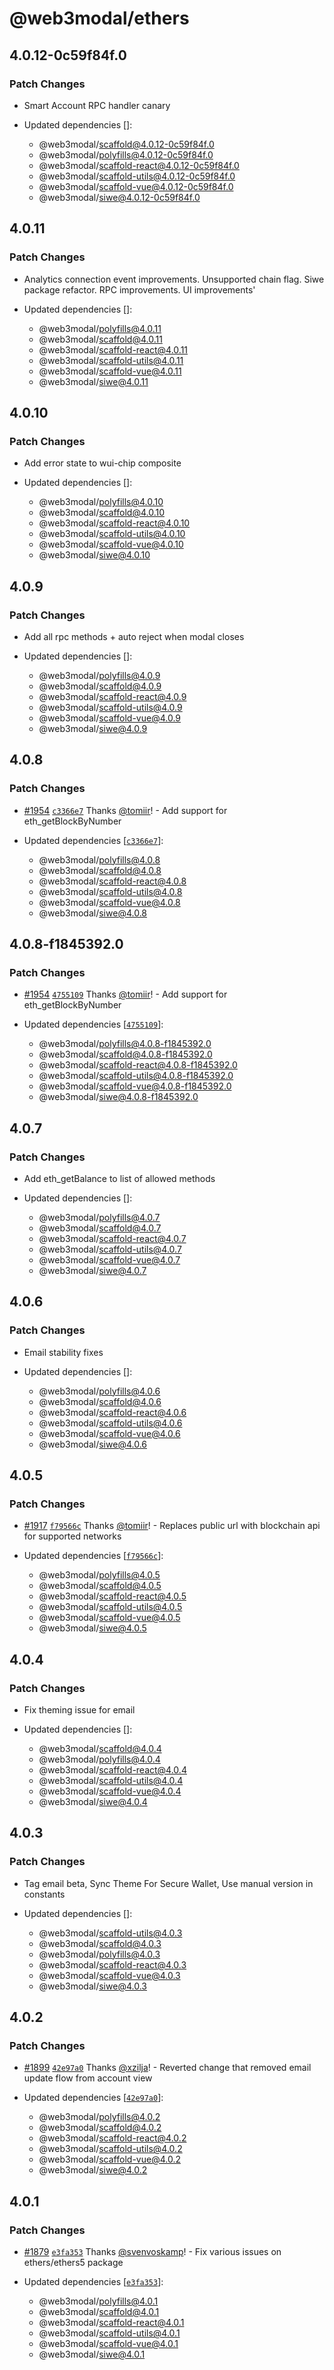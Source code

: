 # @web3modal/ethers

## 4.0.12-0c59f84f.0

### Patch Changes

- Smart Account RPC handler canary

- Updated dependencies []:
  - @web3modal/scaffold@4.0.12-0c59f84f.0
  - @web3modal/polyfills@4.0.12-0c59f84f.0
  - @web3modal/scaffold-react@4.0.12-0c59f84f.0
  - @web3modal/scaffold-utils@4.0.12-0c59f84f.0
  - @web3modal/scaffold-vue@4.0.12-0c59f84f.0
  - @web3modal/siwe@4.0.12-0c59f84f.0

## 4.0.11

### Patch Changes

- Analytics connection event improvements. Unsupported chain flag. Siwe package refactor. RPC improvements. UI improvements'

- Updated dependencies []:
  - @web3modal/polyfills@4.0.11
  - @web3modal/scaffold@4.0.11
  - @web3modal/scaffold-react@4.0.11
  - @web3modal/scaffold-utils@4.0.11
  - @web3modal/scaffold-vue@4.0.11
  - @web3modal/siwe@4.0.11

## 4.0.10

### Patch Changes

- Add error state to wui-chip composite

- Updated dependencies []:
  - @web3modal/polyfills@4.0.10
  - @web3modal/scaffold@4.0.10
  - @web3modal/scaffold-react@4.0.10
  - @web3modal/scaffold-utils@4.0.10
  - @web3modal/scaffold-vue@4.0.10
  - @web3modal/siwe@4.0.10

## 4.0.9

### Patch Changes

- Add all rpc methods + auto reject when modal closes

- Updated dependencies []:
  - @web3modal/polyfills@4.0.9
  - @web3modal/scaffold@4.0.9
  - @web3modal/scaffold-react@4.0.9
  - @web3modal/scaffold-utils@4.0.9
  - @web3modal/scaffold-vue@4.0.9
  - @web3modal/siwe@4.0.9

## 4.0.8

### Patch Changes

- [#1954](https://github.com/WalletConnect/web3modal/pull/1954) [`c3366e7`](https://github.com/WalletConnect/web3modal/commit/c3366e7211dba2f5c6d3377c9d9a77da5a52c0d8) Thanks [@tomiir](https://github.com/tomiir)! - Add support for eth_getBlockByNumber

- Updated dependencies [[`c3366e7`](https://github.com/WalletConnect/web3modal/commit/c3366e7211dba2f5c6d3377c9d9a77da5a52c0d8)]:
  - @web3modal/polyfills@4.0.8
  - @web3modal/scaffold@4.0.8
  - @web3modal/scaffold-react@4.0.8
  - @web3modal/scaffold-utils@4.0.8
  - @web3modal/scaffold-vue@4.0.8
  - @web3modal/siwe@4.0.8

## 4.0.8-f1845392.0

### Patch Changes

- [#1954](https://github.com/WalletConnect/web3modal/pull/1954) [`4755109`](https://github.com/WalletConnect/web3modal/commit/475510962a92ea9f4388db1d08c979d99da18e54) Thanks [@tomiir](https://github.com/tomiir)! - Add support for eth_getBlockByNumber

- Updated dependencies [[`4755109`](https://github.com/WalletConnect/web3modal/commit/475510962a92ea9f4388db1d08c979d99da18e54)]:
  - @web3modal/polyfills@4.0.8-f1845392.0
  - @web3modal/scaffold@4.0.8-f1845392.0
  - @web3modal/scaffold-react@4.0.8-f1845392.0
  - @web3modal/scaffold-utils@4.0.8-f1845392.0
  - @web3modal/scaffold-vue@4.0.8-f1845392.0
  - @web3modal/siwe@4.0.8-f1845392.0

## 4.0.7

### Patch Changes

- Add eth_getBalance to list of allowed methods

- Updated dependencies []:
  - @web3modal/polyfills@4.0.7
  - @web3modal/scaffold@4.0.7
  - @web3modal/scaffold-react@4.0.7
  - @web3modal/scaffold-utils@4.0.7
  - @web3modal/scaffold-vue@4.0.7
  - @web3modal/siwe@4.0.7

## 4.0.6

### Patch Changes

- Email stability fixes

- Updated dependencies []:
  - @web3modal/polyfills@4.0.6
  - @web3modal/scaffold@4.0.6
  - @web3modal/scaffold-react@4.0.6
  - @web3modal/scaffold-utils@4.0.6
  - @web3modal/scaffold-vue@4.0.6
  - @web3modal/siwe@4.0.6

## 4.0.5

### Patch Changes

- [#1917](https://github.com/WalletConnect/web3modal/pull/1917) [`f79566c`](https://github.com/WalletConnect/web3modal/commit/f79566ca5119fa12795dd49fce01aea8e1a05d97) Thanks [@tomiir](https://github.com/tomiir)! - Replaces public url with blockchain api for supported networks

- Updated dependencies [[`f79566c`](https://github.com/WalletConnect/web3modal/commit/f79566ca5119fa12795dd49fce01aea8e1a05d97)]:
  - @web3modal/polyfills@4.0.5
  - @web3modal/scaffold@4.0.5
  - @web3modal/scaffold-react@4.0.5
  - @web3modal/scaffold-utils@4.0.5
  - @web3modal/scaffold-vue@4.0.5
  - @web3modal/siwe@4.0.5

## 4.0.4

### Patch Changes

- Fix theming issue for email

- Updated dependencies []:
  - @web3modal/scaffold@4.0.4
  - @web3modal/polyfills@4.0.4
  - @web3modal/scaffold-react@4.0.4
  - @web3modal/scaffold-utils@4.0.4
  - @web3modal/scaffold-vue@4.0.4
  - @web3modal/siwe@4.0.4

## 4.0.3

### Patch Changes

- Tag email beta, Sync Theme For Secure Wallet, Use manual version in constants

- Updated dependencies []:
  - @web3modal/scaffold-utils@4.0.3
  - @web3modal/scaffold@4.0.3
  - @web3modal/polyfills@4.0.3
  - @web3modal/scaffold-react@4.0.3
  - @web3modal/scaffold-vue@4.0.3
  - @web3modal/siwe@4.0.3

## 4.0.2

### Patch Changes

- [#1899](https://github.com/WalletConnect/web3modal/pull/1899) [`42e97a0`](https://github.com/WalletConnect/web3modal/commit/42e97a04eb60090a821019ae80d62acacf35fc66) Thanks [@xzilja](https://github.com/xzilja)! - Reverted change that removed email update flow from account view

- Updated dependencies [[`42e97a0`](https://github.com/WalletConnect/web3modal/commit/42e97a04eb60090a821019ae80d62acacf35fc66)]:
  - @web3modal/polyfills@4.0.2
  - @web3modal/scaffold@4.0.2
  - @web3modal/scaffold-react@4.0.2
  - @web3modal/scaffold-utils@4.0.2
  - @web3modal/scaffold-vue@4.0.2
  - @web3modal/siwe@4.0.2

## 4.0.1

### Patch Changes

- [#1879](https://github.com/WalletConnect/web3modal/pull/1879) [`e3fa353`](https://github.com/WalletConnect/web3modal/commit/e3fa35396e3d2b1153d12bfaf92738bc67b46640) Thanks [@svenvoskamp](https://github.com/svenvoskamp)! - Fix various issues on ethers/ethers5 package

- Updated dependencies [[`e3fa353`](https://github.com/WalletConnect/web3modal/commit/e3fa35396e3d2b1153d12bfaf92738bc67b46640)]:
  - @web3modal/polyfills@4.0.1
  - @web3modal/scaffold@4.0.1
  - @web3modal/scaffold-react@4.0.1
  - @web3modal/scaffold-utils@4.0.1
  - @web3modal/scaffold-vue@4.0.1
  - @web3modal/siwe@4.0.1
